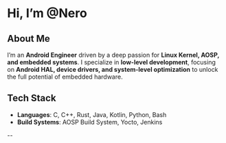 # Hi, I’m @Nero  

## About Me  
I’m an **Android Engineer** driven by a deep passion for **Linux Kernel, AOSP, and embedded systems**. I specialize in **low-level development**, focusing on **Android HAL, device drivers, and system-level optimization** to unlock the full potential of embedded hardware.

## Tech Stack  
- **Languages**: C, C++, Rust, Java, Kotlin, Python, Bash  
- **Build Systems**: AOSP Build System, Yocto, Jenkins  

--
